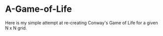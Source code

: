 # A-Game-of-Life

Here is my simple attempt at re-creating Conway's Game of Life for a given N x N grid.
